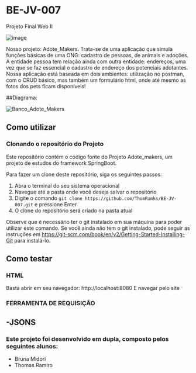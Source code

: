 # BE-JV-007
 Projeto Final Web II

![image](https://user-images.githubusercontent.com/116609321/229620435-a66c44ca-a3a8-4242-bc93-d5e85eb77477.png)

Nosso projeto: Adote_Makers.
Trata-se de uma aplicação que simula funções básicas de uma ONG: cadastro de pessoas, de animais e adoções.
A entidade pessoa tem relação ainda com outra entidade: endereços, uma vez que se faz essencial o cadastro de endereço dos potenciais adotantes.
Nossa aplicação está baseada em dois ambientes: utilização no postman, com o CRUD básico, mas também um formulário html, onde até mesmo as fotos dos pets ficam disponíveis!

##Diagrama:

![Banco_Adote_Makers](https://user-images.githubusercontent.com/116609321/229939983-6e35a610-477f-41f2-8f16-8cb6a2bd25bf.png)



## Como utilizar
### Clonando o repositório do Projeto 

Este repositório contém o código fonte do Projeto Adote_makers, um projeto de estudos do framework SpringBoot.

Para fazer um clone deste repositório, siga os seguintes passos:

1. Abra o terminal do seu sistema operacional
2. Navegue até a pasta onde você deseja salvar o repositório
3. Digite o comando `git clone https://github.com/ThomRamks/BE-JV-007.git` e pressione Enter
4. O clone do repositório será criado na pasta atual

Observe que é necessário ter o git instalado em sua máquina para poder utilizar este comando. Se você ainda não tem o git instalado, pode seguir as instruções em https://git-scm.com/book/en/v2/Getting-Started-Installing-Git para instalá-lo.

## Como testar
### HTML

Basta abrir em seu navegador: http://localhost:8080
E navegar pelo site

### FERRAMENTA DE REQUISIÇÃO

-JSONS
---

### Este projeto foi desenvolvido em dupla, composto pelos seguintes alunos:
- Bruna Midori
- Thomas Ramiro

